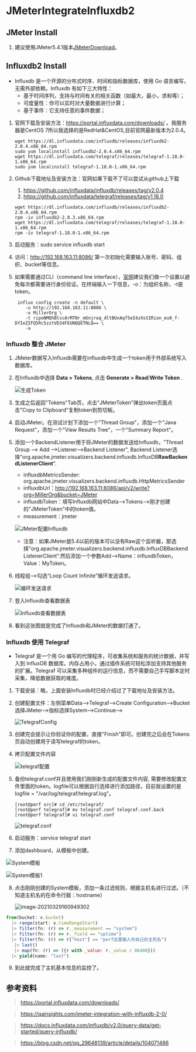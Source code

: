# JMeterIntegrateInfluxdb2

## JMeter Install

1.  建议使用JMeter5.4.1版本[JMeterDownload](https://jmeter.apache.org/download_jmeter.cgi)。

## Influxdb2 Install
- Influxdb 是一个开源的分布式时序、时间和指标数据库，使用 Go 语言编写，无需外部依赖。Influxdb 有如下三大特性：
    - 基于时间序列，支持与时间有关的相关函数（如最大，最小，求和等）；
    - 可度量性：你可以实时对大量数据进行计算；
    - 基于事件：它支持任意的事件数据；

1. 官网下载及安装方法：https://portal.influxdata.com/downloads/ 。我服务器是CentOS 7所以我选择的是RedHat&CentOS,目前官网最新版本为2.0.4。

    ```
    wget https://dl.influxdata.com/influxdb/releases/influxdb2-2.0.4.x86_64.rpm
    sudo yum localinstall influxdb2-2.0.4.x86_64.rpm
    wget https://dl.influxdata.com/telegraf/releases/telegraf-1.18.0-1.x86_64.rpm
    sudo yum localinstall telegraf-1.18.0-1.x86_64.rpm
    ```

2. Github下载地址及安装方法：官网如果下载不了可以尝试从github上下载

    1. https://github.com/influxdata/influxdb/releases/tag/v2.0.4
    2. https://github.com/influxdata/telegraf/releases/tag/v1.18.0

    ```
    wget https://dl.influxdata.com/influxdb/releases/influxdb2-2.0.4.x86_64.rpm
    rpm -iv influxdb2-2.0.3.x86_64.rpm
    wget https://dl.influxdata.com/telegraf/releases/telegraf-1.18.0-1.x86_64.rpm
    rpm -iv telegraf-1.18.0-1.x86_64.rpm
    
    ```

3. 启动服务：sudo service influxdb start

4. 访问：http://192.168.163.11:8086/  第一次初始化需要输入账号、密码、组织、bucket等信息。

5. 如果需要通过CLI（command line interface），[官网](https://docs.influxdata.com/influxdb/v2.0/get-started/)建议我们做一个设置以避免每次都需要进行身份验证。在终端输入一下信息，-o：为组织名称，-t是token。

    ```
     influx config create -n default \
        -u http://192.168.163.11:8086 \
        -o MillerOrg \
        -t ripoNMQhBlscArM7Nr_mGnjroq_dltBUxAqf5eI4zXsSIRion_eu0_f-DYIeZIFQ5Rc5zztVD34FEUNQQETNLQ== \
        -a
    ```

### Influxdb 整合 JMeter

1. JMeter数据写入Influxdb需要在influxdb中生成一个token用于外部系统写入数据库。

2. 在Influxdb中选择 **Data > Tokens**, 点击 **Generate > Read**/**Write Token** .

    ![生成Token](JMeterIntegrateInfluxdb2.assets/生成Token.png)

3. 生成之后返回"Tokens"Tab页，点击"JMeterToken"弹出token页面点击"Copy to Clipboard"复制token到剪切板。

4. 启动JMeter。在测试计划下添加一个"Thread Group"，添加一个"Java Request"，添加一个"View Results Tree"，一个"Summary Report"。

5. 添加一个BackendListener用于将JMeter的数据发送给Influxdb，"Thread Group --> Add -->Listener-->Backend Listener", Backend Listener选择"org.apache.jmeter.visualizers.backend.influxdb.InfluxDB**RawBackendListenerClient**".

    -   influxdbMetricsSender: org.apache.jmeter.visualizers.backend.influxdb.HttpMetricsSender
    -   influxdbUrl：http://192.168.163.11:8086/api/v2/write?org=MillerOrg&bucket=JMeter
    -   influxdbToken：填写Influxdb网站中Data-->Tokens-->刚才创建的"JMeterToken"中的token值。
    -   measurement：jmeter

    ![JMeter配置Influxdb](JMeterIntegrateInfluxdb2.assets/JMeter配置Influxdb.png)

    -   注意：如果JMeter是5.4以前的版本可以没有Raw这个监听器，那选择"org.apache.jmeter.visualizers.backend.influxdb.InfluxDBBackendListenerClient".然后添加一个参数Add-->Name：influxdbToken， Value：MyToken。

6. 线程组-->勾选“Loop Count Infinite”循环发送请求。

    ![循环发送请求](JMeterIntegrateInfluxdb2.assets/循环发送请求.png)

7. 登入Influxdb查看数据表

    ![Influxdb查看数据表](JMeterIntegrateInfluxdb2.assets/Influxdb查看数据表.png)

8. 看到这张图就是完成了Influxdb和JMeter的数据打通了。

### Influxdb 使用 Telegraf

-   Telegraf 是一个用 Go 编写的代理程序，可收集系统和服务的统计数据，并写入到 InfluxDB 数据库。内存占用小，通过插件系统可轻松添加支持其他服务的扩展。Telegraf 可以采集多种组件的运行信息，而不需要自己手写脚本定时采集，降低数据获取的难度。

1.  下载安装：略，上面安装Influxdb时已经介绍过了下载地址及安装方法。

2.  创建配置文件：左侧菜单Data-->Telegraf-->Create Configuration-->Bucket选择JMeter-->指标选择System-->Continue-->

    ![TelegrafConfig](JMeterIntegrateInfluxdb2.assets/TelegrafConfig.png)

3.  创建完会提示让你验证你的配置，直接"Finish"即可。创建完之后会在Tokens页自动创建用于读写telegraf的token。

4.  拷贝配置文件内容

    ![telegraf配置](JMeterIntegrateInfluxdb2.assets/telegraf配置.png)

5.  备份telegraf.conf并且使用我们刚刚新生成的配置文件内容, 需要修改配置文件里面的token。logfile可以根据自行选择进行添加路径，目前我设置的是logfile = "/var/log/telegraf/telegraf.log"。

    ```shell
    [root@perf src]# cd /etc/telegraf/
    [root@perf telegraf]# mv telegraf.conf telegraf.conf.back
    [root@perf telegraf]# vi telegraf.conf
    ```

    ![telegraf.conf](JMeterIntegrateInfluxdb2.assets/telegraf.conf.png)

6.   启动服务：service telegraf start  
7.  添加dashboard，从模板中创建。

![System模板](JMeterIntegrateInfluxdb2.assets/System模板.png)

![System模板1](JMeterIntegrateInfluxdb2.assets/System模板1.png)

8.  点击刚刚创建的System模板，添加一条过滤规则，根据主机名进行过滤。（不知道主机名的在命令行敲：hostname）

    ![image-20210329160949302](JMeterIntegrateInfluxdb2.assets/image-20210329160949302.png)

```javascript
from(bucket: v.bucket)
  |> range(start: v.timeRangeStart)
  |> filter(fn: (r) => r._measurement == "system")
  |> filter(fn: (r) => r._field == "uptime")
  |> filter(fn: (r) => r["host"] == "perf这里输入你自己的主机名") 
   |> last()
   |> map(fn: (r) => ({r with _value: r._value / 86400}))
  |> yield(name: "last")
```

9.  到此就完成了主机基本信息的监控了。



## 参考资料

>   https://portal.influxdata.com/downloads/ 

>   https://qainsights.com/jmeter-integration-with-influxdb-2-0/

>   https://docs.influxdata.com/influxdb/v2.0/query-data/get-started/query-influxdb/

>   https://blog.csdn.net/qq_29648139/article/details/104071486













